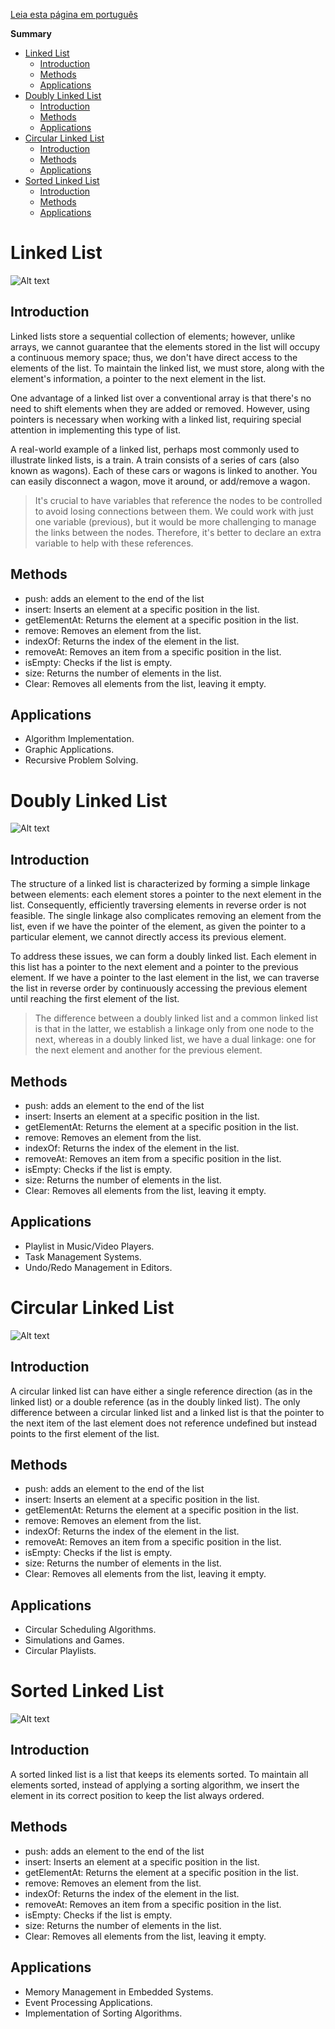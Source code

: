 [Leia esta página em português](./README.md)

**Summary**

- [Linked List](#linked-list)
  - [Introduction](#introduction)
  - [Methods](#methods)
  - [Applications](#applications)
- [Doubly Linked List](#doubly-linked-list)
  - [Introduction](#introduction-1)
  - [Methods](#methods-1)
  - [Applications](#applications-1)
- [Circular Linked List](#circular-linked-list)
  - [Introduction](#introduction-2)
  - [Methods](#methods-2)
  - [Applications](#applications-2)
- [Sorted Linked List](#sorted-linked-list)
  - [Introduction](#introduction-3)
  - [Methods](#methods-3)
  - [Applications](#applications-3)

# Linked List

![Alt text](assets/image.png)

## Introduction

Linked lists store a sequential collection of elements; however, unlike arrays, we cannot guarantee that the elements stored in the list will occupy a continuous memory space; thus, we don't have direct access to the elements of the list. To maintain the linked list, we must store, along with the element's information, a pointer to the next element in the list.

One advantage of a linked list over a conventional array is that there's no need to shift elements when they are added or removed. However, using pointers is necessary when working with a linked list, requiring special attention in implementing this type of list.

A real-world example of a linked list, perhaps most commonly used to illustrate linked lists, is a train. A train consists of a series of cars (also known as wagons). Each of these cars or wagons is linked to another. You can easily disconnect a wagon, move it around, or add/remove a wagon.

> It's crucial to have variables that reference the nodes to be controlled to avoid losing connections between them. We could work with just one variable (previous), but it would be more challenging to manage the links between the nodes. Therefore, it's better to declare an extra variable to help with these references.

## Methods

- push: adds an element to the end of the list
- insert: Inserts an element at a specific position in the list.
- getElementAt: Returns the element at a specific position in the list.
- remove: Removes an element from the list.
- indexOf: Returns the index of the element in the list.
- removeAt: Removes an item from a specific position in the list.
- isEmpty: Checks if the list is empty.
- size: Returns the number of elements in the list.
- Clear: Removes all elements from the list, leaving it empty.

## Applications

- Algorithm Implementation.
- Graphic Applications.
- Recursive Problem Solving.

# Doubly Linked List

![Alt text](assets/image-1.png)

## Introduction

The structure of a linked list is characterized by forming a simple linkage between elements: each element stores a pointer to the next element in the list. Consequently, efficiently traversing elements in reverse order is not feasible. The single linkage also complicates removing an element from the list, even if we have the pointer of the element, as given the pointer to a particular element, we cannot directly access its previous element.

To address these issues, we can form a doubly linked list. Each element in this list has a pointer to the next element and a pointer to the previous element. If we have a pointer to the last element in the list, we can traverse the list in reverse order by continuously accessing the previous element until reaching the first element of the list.

> The difference between a doubly linked list and a common linked list is that in the latter, we establish a linkage only from one node to the next, whereas in a doubly linked list, we have a dual linkage: one for the next element and another for the previous element.

## Methods

- push: adds an element to the end of the list
- insert: Inserts an element at a specific position in the list.
- getElementAt: Returns the element at a specific position in the list.
- remove: Removes an element from the list.
- indexOf: Returns the index of the element in the list.
- removeAt: Removes an item from a specific position in the list.
- isEmpty: Checks if the list is empty.
- size: Returns the number of elements in the list.
- Clear: Removes all elements from the list, leaving it empty.

## Applications

- Playlist in Music/Video Players.
- Task Management Systems.
- Undo/Redo Management in Editors.

# Circular Linked List

![Alt text](assets/image-2.png)

## Introduction

A circular linked list can have either a single reference direction (as in the linked list) or a double reference (as in the doubly linked list). The only difference between a circular linked list and a linked list is that the pointer to the next item of the last element does not reference undefined but instead points to the first element of the list.

## Methods

- push: adds an element to the end of the list
- insert: Inserts an element at a specific position in the list.
- getElementAt: Returns the element at a specific position in the list.
- remove: Removes an element from the list.
- indexOf: Returns the index of the element in the list.
- removeAt: Removes an item from a specific position in the list.
- isEmpty: Checks if the list is empty.
- size: Returns the number of elements in the list.
- Clear: Removes all elements from the list, leaving it empty.

## Applications

- Circular Scheduling Algorithms.
- Simulations and Games.
- Circular Playlists.

# Sorted Linked List

![Alt text](assets/image-3.png)

## Introduction

A sorted linked list is a list that keeps its elements sorted. To maintain all elements sorted, instead of applying a sorting algorithm, we insert the element in its correct position to keep the list always ordered.

## Methods

- push: adds an element to the end of the list
- insert: Inserts an element at a specific position in the list.
- getElementAt: Returns the element at a specific position in the list.
- remove: Removes an element from the list.
- indexOf: Returns the index of the element in the list.
- removeAt: Removes an item from a specific position in the list.
- isEmpty: Checks if the list is empty.
- size: Returns the number of elements in the list.
- Clear: Removes all elements from the list, leaving it empty.

## Applications

- Memory Management in Embedded Systems.
- Event Processing Applications.
- Implementation of Sorting Algorithms.
